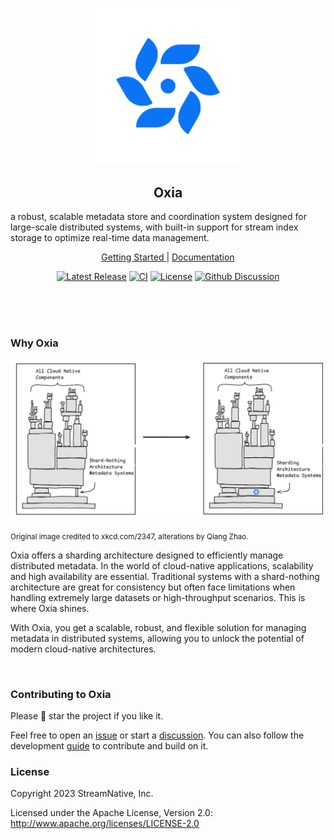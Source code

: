 <p align="center">
  <img src="docs/oxia-logo.svg" width="250"/>
</p>

<h2 align="center">Oxia</h1>
a robust, scalable metadata store and coordination system designed for large-scale distributed systems, with built-in support for stream index storage to optimize real-time data management.
<p align="center">
  <a href="https://oxia-db.github.io/docs/getting-started">Getting Started </a> | <a href="https://oxia-db.github.io/">Documentation</a>
</p>

<p align="center">
  <a href="https://github.com/oxia-db/oxia/releases"><img src="https://img.shields.io/github/v/release/oxia-db/oxia" alt="Latest Release"></a>
  <a href="https://github.com/oxia-db/oxia/actions/workflows/pr_build_and_test.yaml/badge.svg"><img src="https://github.com/oxia-db/oxia/actions/workflows/pr_build_and_test.yaml/badge.svg" alt="CI"></a>
  <a href="https://github.com/oxia-db/oxia/blob/main/LICENSE"><img src="https://img.shields.io/badge/license-Apache%202.0-white.svg" alt="License"></a>
  <a href="https://github.com/oxia-db/oxia/discussions/new/choose"><img src="https://img.shields.io/badge/Github-Discussion-blue.svg?logo=refinedgithub" alt="Github Discussion"></a>
</p>

<br><br><br>

### Why Oxia

<img src="docs/banner.svg" width="600"/>

<sub>Original image credited to  xkcd.com/2347, alterations by Qiang Zhao.</sub>

Oxia offers a sharding architecture designed to efficiently manage distributed metadata. In the world of cloud-native applications, scalability and high availability are essential. Traditional systems with a shard-nothing architecture are great for consistency but often face limitations when handling extremely large datasets or high-throughput scenarios. This is where Oxia shines.

With Oxia, you get a scalable, robust, and flexible solution for managing metadata in distributed systems, allowing you to unlock the potential of modern cloud-native architectures.

<br>

### Contributing to Oxia

Please 🌟 star the project if you like it. 

Feel free to open an [issue](https://github.com/oxia-db/oxia/issues/new) or start a [discussion](https://github.com/oxia-db/oxia/discussions/new/choose). You can also follow the development [guide]() to contribute and build on it.

### License

Copyright 2023 StreamNative, Inc.

Licensed under the Apache License, Version 2.0: http://www.apache.org/licenses/LICENSE-2.0
